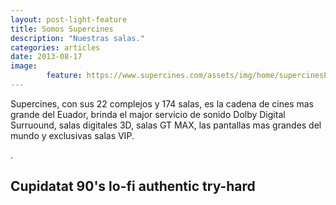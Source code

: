 ```yaml
---
layout: post-light-feature
title: Somos Supercines
description: "Nuestras salas."
categories: articles
date: 2013-08-17
image: 
        feature: https://www.supercines.com/assets/img/home/supercinesLogo.png
---
```

Supercines, con sus 22 complejos y 174 salas, es la cadena de cines mas grande del Euador, brinda el major servicio de sonido Dolby Digital Surruound, salas digitales 3D, salas GT MAX, las pantallas mas grandes del mundo y exclusivas salas VIP.
















.


## Cupidatat 90's lo-fi authentic try-hard


